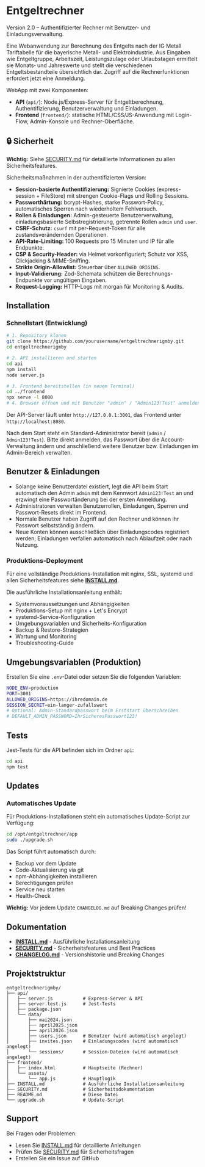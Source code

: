 # Entgeltrechner

Version 2.0 – Authentifizierter Rechner mit Benutzer- und Einladungsverwaltung.

Eine Webanwendung zur Berechnung des Entgelts nach der IG Metall Tariftabelle für die bayerische Metall- und Elektroindustrie. Aus Eingaben wie Entgeltgruppe, Arbeitszeit, Leistungszulage oder Urlaubstagen ermittelt sie Monats‑ und Jahreswerte und stellt die verschiedenen Entgeltsbestandteile übersichtlich dar. Zugriff auf die Rechnerfunktionen erfordert jetzt eine Anmeldung.

WebApp mit zwei Komponenten:

- **API** (`api/`): Node.js/Express-Server für Entgeltberechnung, Authentifizierung, Benutzerverwaltung und Einladungen.
- **Frontend** (`frontend/`): statische HTML/CSS/JS-Anwendung mit Login-Flow, Admin-Konsole und Rechner-Oberfläche.

## 🔒 Sicherheit

**Wichtig:** Siehe [SECURITY.md](./SECURITY.md) für detaillierte Informationen zu allen Sicherheitsfeatures.

Sicherheitsmaßnahmen in der authentifizierten Version:
- **Session-basierte Authentifizierung:** Signierte Cookies (express-session + FileStore) mit strengen Cookie-Flags und Rolling Sessions.
- **Passworthärtung:** bcrypt-Hashes, starke Passwort-Policy, automatisches Sperren nach wiederholtem Fehlversuch.
- **Rollen & Einladungen:** Admin-gesteuerte Benutzerverwaltung, einladungsbasierte Selbstregistrierung, getrennte Rollen `admin` und `user`.
- **CSRF-Schutz:** `csurf` mit per-Request-Token für alle zustandsverändernden Operationen.
- **API-Rate-Limiting:** 100 Requests pro 15 Minuten und IP für alle Endpunkte.
- **CSP & Security-Header:** via Helmet vorkonfiguriert; Schutz vor XSS, Clickjacking & MIME-Sniffing.
- **Strikte Origin-Allowlist:** Steuerbar über `ALLOWED_ORIGINS`.
- **Input-Validierung:** Zod-Schemata schützen die Berechnungs-Endpunkte vor ungültigen Eingaben.
- **Request-Logging:** HTTP-Logs mit morgan für Monitoring & Audits.

## Installation

### Schnellstart (Entwicklung)

```bash
# 1. Repository klonen
git clone https://github.com/yourusername/entgeltrechnerigmby.git
cd entgeltrechnerigmby

# 2. API installieren und starten
cd api
npm install
node server.js

# 3. Frontend bereitstellen (in neuem Terminal)
cd ../frontend
npx serve -l 8080
# 4. Browser öffnen und mit Benutzer "admin" / "Admin123!Test" anmelden
```

Der API-Server läuft unter `http://127.0.0.1:3001`, das Frontend unter `http://localhost:8080`.

Nach dem Start steht ein Standard-Administrator bereit (`admin` / `Admin123!Test`). Bitte direkt anmelden, das Passwort über die Account-Verwaltung ändern und anschließend weitere Benutzer bzw. Einladungen im Admin-Bereich verwalten.

## Benutzer & Einladungen

- Solange keine Benutzerdatei existiert, legt die API beim Start automatisch den Admin `admin` mit dem Kennwort `Admin123!Test` an und erzwingt eine Passwortänderung bei der ersten Anmeldung.
- Administratoren verwalten Benutzerrollen, Einladungen, Sperren und Passwort-Resets direkt im Frontend.
- Normale Benutzer haben Zugriff auf den Rechner und können ihr Passwort selbstständig ändern.
- Neue Konten können ausschließlich über Einladungscodes registriert werden; Einladungen verfallen automatisch nach Ablaufzeit oder nach Nutzung.

### Produktions-Deployment

Für eine vollständige Produktions-Installation mit nginx, SSL, systemd und allen Sicherheitsfeatures siehe **[INSTALL.md](./INSTALL.md)**.

Die ausführliche Installationsanleitung enthält:
- Systemvoraussetzungen und Abhängigkeiten
- Produktions-Setup mit nginx + Let's Encrypt
- systemd-Service-Konfiguration
- Umgebungsvariablen und Sicherheits-Konfiguration
- Backup & Restore-Strategien
- Wartung und Monitoring
- Troubleshooting-Guide

## Umgebungsvariablen (Produktion)

Erstellen Sie eine `.env`-Datei oder setzen Sie die folgenden Variablen:

```bash
NODE_ENV=production
PORT=3001
ALLOWED_ORIGINS=https://ihredomain.de
SESSION_SECRET=ein-langer-zufallswert
# Optional: Admin-Standardpasswort beim Erststart überschreiben
# DEFAULT_ADMIN_PASSWORD=IhrSicheresPasswort123!
```

## Tests

Jest-Tests für die API befinden sich im Ordner `api`:

```bash
cd api
npm test
```

## Updates

### Automatisches Update

Für Produktions-Installationen steht ein automatisches Update-Script zur Verfügung:

```bash
cd /opt/entgeltrechner/app
sudo ./upgrade.sh
```

Das Script führt automatisch durch:
- Backup vor dem Update
- Code-Aktualisierung via git
- npm-Abhängigkeiten installieren
- Berechtigungen prüfen
- Service neu starten
- Health-Check

**Wichtig:** Vor jedem Update `CHANGELOG.md` auf Breaking Changes prüfen!

## Dokumentation

- **[INSTALL.md](./INSTALL.md)** - Ausführliche Installationsanleitung
- **[SECURITY.md](./SECURITY.md)** - Sicherheitsfeatures und Best Practices
- **[CHANGELOG.md](./CHANGELOG.md)** - Versionshistorie und Breaking Changes

## Projektstruktur

```
entgeltrechnerigmby/
├── api/
│   ├── server.js           # Express-Server & API
│   ├── server.test.js      # Jest-Tests
│   ├── package.json
│   └── data/
│       ├── mai2024.json
│       ├── april2025.json
│       ├── april2026.json
│       ├── users.json      # Benutzer (wird automatisch angelegt)
│       ├── invites.json    # Einladungscodes (wird automatisch angelegt)
│       └── sessions/       # Session-Dateien (wird automatisch angelegt)
├── frontend/
│   ├── index.html          # Hauptseite (Rechner)
│   └── assets/
│       └── app.js          # Hauptlogik
├── INSTALL.md              # Ausführliche Installationsanleitung
├── SECURITY.md             # Sicherheitsdokumentation
├── README.md               # Diese Datei
└── upgrade.sh              # Update-Script
```

## Support

Bei Fragen oder Problemen:
- Lesen Sie [INSTALL.md](./INSTALL.md) für detaillierte Anleitungen
- Prüfen Sie [SECURITY.md](./SECURITY.md) für Sicherheitsfragen
- Erstellen Sie ein Issue auf GitHub

